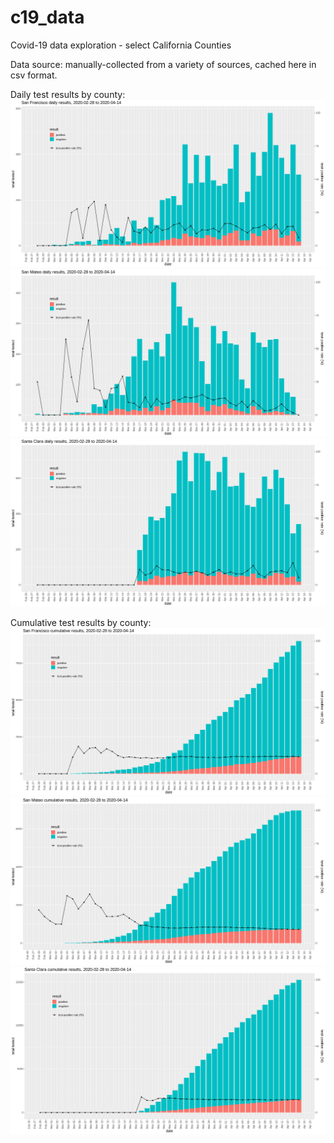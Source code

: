 # c19_data
Covid-19 data exploration - select California Counties

Data source: manually-collected from a variety of sources, cached here in csv
format.

Daily test results by county:
![alt text](https://github.com/aaronferrucci/c19_data/blob/ca-counties/images/San_Francisco_daily_test_results.png "San Francisco daily test results")
![alt text](https://github.com/aaronferrucci/c19_data/blob/ca-counties/images/San_Mateo_daily_test_results.png "San Mateo daily test results")
![alt text](https://github.com/aaronferrucci/c19_data/blob/ca-counties/images/Santa_Clara_daily_test_results.png "Santa Clara daily test results")

Cumulative test results by county:
![alt text](https://github.com/aaronferrucci/c19_data/blob/ca-counties/images/San_Francisco_cumulative_test_results.png "San Francisco cumulative test results")
![alt text](https://github.com/aaronferrucci/c19_data/blob/ca-counties/images/San_Mateo_cumulative_test_results.png "San Mateo cumulative test results")
![alt text](https://github.com/aaronferrucci/c19_data/blob/ca-counties/images/Santa_Clara_cumulative_test_results.png "Santa Clara cumulative test results")
